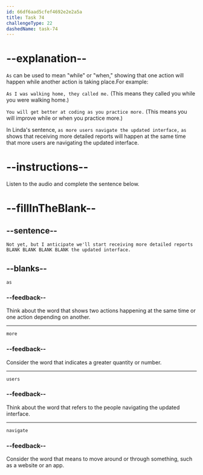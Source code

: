 ```yaml
---
id: 66df6aad5cfef4692e2e2a5a
title: Task 74
challengeType: 22
dashedName: task-74
---
```

<!--
AUDIO REFERENCE:
Linda: Not yet, but I anticipate we'll start receiving more detailed reports as more users navigate the updated interface.
-->

# --explanation--

`As` can be used to mean "while" or "when," showing that one action will happen while another action is taking place.For example:

`As I was walking home, they called me.` (This means they called you while you were walking home.)

`You will get better at coding as you practice more.` (This means you will improve while or when you practice more.)

In Linda's sentence, `as more users navigate the updated interface,` `as` shows that receiving more detailed reports will happen at the same time that more users are navigating the updated interface.

# --instructions--

Listen to the audio and complete the sentence below.

# --fillInTheBlank--

## --sentence--

`Not yet, but I anticipate we'll start receiving more detailed reports BLANK BLANK BLANK BLANK the updated interface.`

## --blanks--

`as`

### --feedback--

Think about the word that shows two actions happening at the same time or one action depending on another.

---

`more`

### --feedback--

Consider the word that indicates a greater quantity or number.

---

`users`

### --feedback--

Think about the word that refers to the people navigating the updated interface.

---

`navigate`

### --feedback--

Consider the word that means to move around or through something, such as a website or an app.
